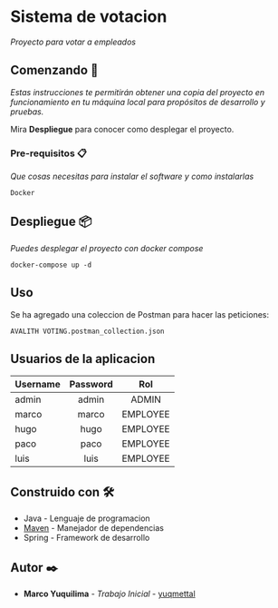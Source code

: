 # Sistema de votacion

_Proyecto para votar a empleados_

## Comenzando 🚀

_Estas instrucciones te permitirán obtener una copia del proyecto en funcionamiento en tu máquina local para propósitos de desarrollo y pruebas._

Mira **Despliegue** para conocer como desplegar el proyecto.


### Pre-requisitos 📋

_Que cosas necesitas para instalar el software y como instalarlas_

```
Docker
```


## Despliegue 📦

_Puedes desplegar el proyecto con docker compose_
```
docker-compose up -d
```

## Uso

Se ha agregado una coleccion de Postman para hacer las peticiones:

```
AVALITH VOTING.postman_collection.json
```

## Usuarios de la aplicacion

| Username   |      Password      |  Rol |
|----------|:-------------:|:------:|
| admin    |  admin        | ADMIN |
| marco    | marco         |   EMPLOYEE |
| hugo     | hugo          |    EMPLOYEE |
| paco     | paco          |    EMPLOYEE |
| luis     | luis          |    EMPLOYEE |

## Construido con 🛠️


* Java - Lenguaje de programacion
* [Maven](https://maven.apache.org/) - Manejador de dependencias
* Spring - Framework de desarrollo

## Autor ✒️


* **Marco Yuquilima** - *Trabajo Inicial* - [yuqmettal](https://github.com/yuqmettal)